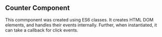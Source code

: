 ## Counter Component

This commponent was created using ES6 classes. It creates HTML DOM elements, and handles their events internally. Further, when instantiated, it can take a callback for click events.
